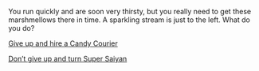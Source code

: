 You run quickly and are soon very thirsty, but you really need to get these marshmellows there
in time. A sparkling stream is just to the left. What do you do?

[Give up and hire a Candy Courier](../hire-a-candy-courier/hire-a-candy-courier.md)

[Don’t give up and turn Super Saiyan](./turn-super-saiyan/turn-super-saiyan.md)
